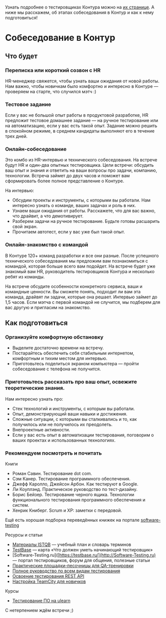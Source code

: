 Узнать подробнее о тестировщиках Контура можно на [их странице](https://tech.kontur.ru/qa). А ниже мы расскажем, об этапах собеседования в Контур и как к нему подготовиться!

# Собеседование в Контур

## Что будет
### Переписка или короткий созвон с HR
HR-менеджер свяжется, чтобы узнать ваши ожидания от новой работы. Нам важно, чтобы новичкам было комфортно и интересно в Контуре — проверяем на старте, что случился мэтч :)

### Тестовое задание
Если у вас не большой опыт работы в продуктовой разработке, HR предложит тестовое домашнее задание — на ручное тестирование или на автоматизацию, если у вас есть такой опыт. Задание можно решить в спокойном режиме, в среднем кандидаты выполняют его в течение трех дней.

### Онлайн-собеседование
Это комбо из HR-интервью и технического собеседования. На встрече будут HR и один-два опытных тестировщика. Цели встречи: обсудить ваш опыт и знания и ответить на ваши вопросы про задачи, компанию, технологии. Встреча займет до двух часов и поможет вам сформировать более полное представление о Контуре.

На интервью:
- Обсудим проекты и инструменты, с которыми вы работали. Нам интересно узнать о команде, ваших задачах и роль в них.
- Узнаем ваши ожидания от работы. Расскажете, что для вас важно, что драйвит, а что демотивирует.
- Разберем задачи на ручное тестирование. Будьте готовы расшарить свой экран.
- Прочитаем автотест, если у вас уже был такой опыт.

### Онлайн-знакомство с командой

В Контуре 120+ команд разработки и все они разные. После успешного технического собеседования мы предложим вам познакомиться с командой, которая больше всего вам подойдет. На встрече будет уже знакомый вам HR, руководитель тестировщиков Контура и несколько ребят из команды. 

На встрече обсудите особенности конкретного сервиса, ваши и командные ценности. Вы сможете понять, подходит ли вам эта команда, драйвят ли задачи, которые она решает. Интервью займет до 1,5 часов.
Если мэтча с первой командой не случится, мы подберем для вас другую и пригласим на знакомство.

## Как подготовиться
### Организуйте комфортную обстановку
- Выделите достаточно времени на встречу.
- Постарайтесь обеспечить себя стабильным интернетом, комфортным и тихим местом для интервью.
- Приготовьтесь поделиться экраном компьютера — пройти собеседование с телефона не получится.

### Приготовьтесь рассказать про ваш опыт, освежите теоретические знания. 
Нам интересно узнать про:
- Стек технологий и инструменты, с которым вы работали.
- Опыт, демонстрирующий ваши навыки и достижения.
- Сложные ситуации, с которыми вы сталкивались и то, как получилось или не получилось их преодолеть.
- Внепроектные активности.
- Если у вас есть опыт в автоматизации тестирования, поговорим о ваших проектах и использованных технологиях.

### Рекомендуем посмотреть и почитать
Книги
- Роман Савин. Тестирование dot com.
- Сэм Канер. Тестирование программного обеспечения.
- Джефф Каролло, Джейсон Арбон. Как тестируют в Google.
- Ли Коуплэнд. Практическое руководство по тест-дизайну.
- Борис Бейзер. Тестирование черного ящика. Технологии функционального тестирования программного обеспечения и систем.
- Хенрик Книберг. Scrum и XP: заметки с передовой.

Ещё есть хорошая подборка переведённых книжек на портале [software-testing](https://software-testing.ru/books/testing-books?layout=default)

Ресурсы и статьи

- [Материалы ISTQB](https://www.rstqb.org/ru/istqb-downloads.html) — учебный план и словарь терминов
- [TestBase](https://testbase.ru/) — карта «Что должен уметь начинающий тестировщик»
- [Software-Testing.ru]([https://testbase.ru/](http://Software-Testing.ru) — портал тестировщиков, форум для общения, полезные статьи
- [Практические площадки-песочницы для QA-тренировки](https://habr.com/ru/articles/906152/)
- [Полное руководство по всем видам тестирования](https://habr.com/ru/companies/otus/articles/923480/) 
- [Освоение тестирования REST API](https://quality-lab.ru/blog/rest-api-testing/)
- [Настройка TeamCity для новичков](https://habr.com/ru/companies/skbkontur/articles/205402/)

Курсы
- [Тестирование ПО на ulearn](https://ulearn.me/Course/testing-2022/Znakomstvo_41b8e6be-7800-4c4a-9f5a-6f91dd8546cd)

С нетерпением ждём встречи ;)
